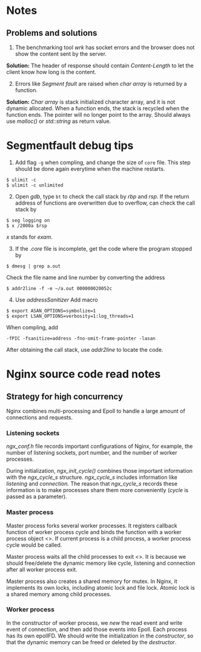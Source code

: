 # Notes
## Problems and solutions
1. The benchmarking tool *wrk* has socket errors and the browser does not show the content sent by the server.

**Solution:** The header of response should contain *Content-Length* to let the client know how long is the content.

2. Errors like *Segment fault* are raised when *char array* is returned by a function.

**Solution:** *Char array* is stack initialized character array, and it is not dynamic allocated. When a function ends, the stack is recycled when the function ends. The pointer will no longer point to the array. Should always use *malloc()* or *std::string* as return value.



# Segmentfault debug tips
1. Add flag `-g` when compling, and change the size of `core` file. This step should be done again everytime when the machine restarts.
```
$ ulimit -c
$ ulimit -c unlimited
```

2. Open *gdb*, type `bt` to check the call stack by *rbp* and *rsp*. If the return address of functions are overwritten due to overflow, can check the call stack by 
```
$ seg logging on
$ x /2000a $rsp
```
*x* stands for *exam*.

3. If the *.core* file is incomplete, get the code where the program stopped by 
```
$ dmesg | grep a.out
```
Check the file name and line number by converting the address
```
$ addr2line -f -e ~/a.out 000000020052c
```

4. Use *addressSanitizer*
Add macro 
```
$ export ASAN_OPTIONS=symbolize=1
$ export LSAN_OPTIONS=verbosity=1:log_threads=1
```
When compling, add
```
-fPIC -fsanitize=address -fno-omit-frame-pointer -lasan
```
After obtaining the call stack, use *addr2line* to locate the code.

# Nginx source code read notes
## Strategy for high concurrency
Nginx combines multi-processing and Epoll to handle a large amount of connections and requests. 

### Listening sockets
*ngx_conf.h* file records important configurations of Nginx, for example, the number of listening sockets, port number, and the number of worker processes. 

During initialization, *ngx_init_cycle()* combines those important information with the *ngx_cycle_s* structure. *ngx_cycle_s* includes information like *listening* and *connection*. The reason that *ngx_cycle_s* records these information is to make processes share them more conveniently (*cycle* is passed as a parameter).

### Master process
Master process forks several worker processes. It registers callback function of worker process cycle and binds the function with a worker process object <>. If current process is a child process, a worker process cycle would be called. 

Master process waits all the child processes to exit <>. It is because we should free/delete the dynamic memory like cycle, listening and connection after all worker process exit. 

Master process also creates a shared memory for mutex. In Nginx, it implements its own locks, including atomic lock and file lock. Atomic lock is a shared memory among child processes.

### Worker process
In the constructor of worker process, we *new* the read event and write event of connection, and then add those events into Epoll. Each process has its own epollFD. We should write the initialization in the *constructor*, so that the dynamic memory can be freed or deleted by the *destructor*.
